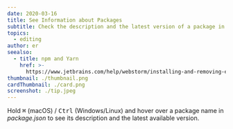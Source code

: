 ```yaml
---
date: 2020-03-16
title: See Information about Packages
subtitle: Check the description and the latest version of a package in package.json.
topics:
  - editing
author: er
seealso:
  - title: npm and Yarn
    href: >-
      https://www.jetbrains.com/help/webstorm/installing-and-removing-external-software-using-node-package-manager.html
thumbnail: ./thumbnail.png
cardThumbnail: ./card.png
screenshot: ./tip.jpeg
---
```


Hold <kbd>⌘</kbd> (macOS) / <kbd>Ctrl</kbd> (Windows/Linux) and hover over a package name in _package.json_ to see its description and the latest available version.

